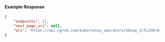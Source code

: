 <!-- Code generated for API Clients. DO NOT EDIT. -->

#### Example Response

```json
{
	"endpoints": [],
	"next_page_uri": null,
	"uri": "https://api.ngrok.com/kubernetes_operators/k8sop_2tfL2SRrAvnJrwxbIBgBaLEiXiG/bound_endpoints"
}
```
